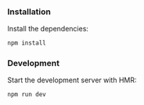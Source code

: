 ### Installation

Install the dependencies:

```bash
npm install
```

### Development

Start the development server with HMR:

```bash
npm run dev
```